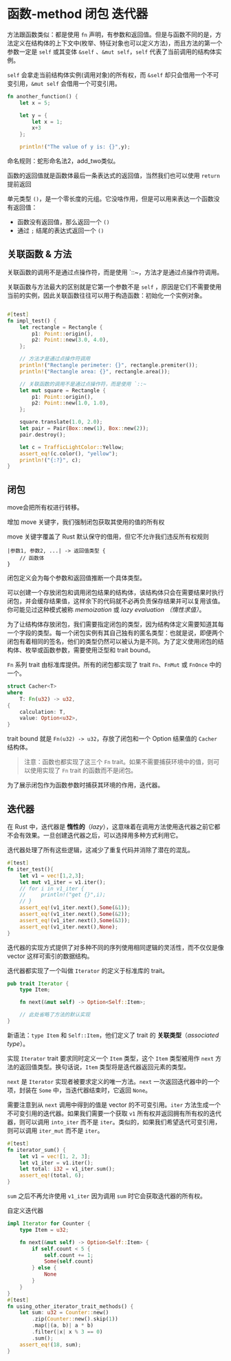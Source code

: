 # 函数-method 闭包 迭代器

方法跟函数类似：都是使用 `fn` 声明，有参数和返回值。但是与函数不同的是，方法定义在结构体的上下文中(枚举、特征对象也可以定义方法)，而且方法的第一个参数一定是 `self` 或其变体 `&self` 、`&mut self`，`self` 代表了当前调用的结构体实例。

`self` 会拿走当前结构体实例(调用对象)的所有权，而 `&self` 却只会借用一个不可变引用，`&mut self` 会借用一个可变引用。

```rust
fn another_function() {
    let x = 5;

    let y = {
        let x = 1;
        x+3
    };

    println!("The value of y is: {}",y);
```

命名规则：蛇形命名法2，add\_two类似。

函数的返回值就是函数体最后一条表达式的返回值，当然我们也可以使用 `return` 提前返回

单元类型 `()`，是一个零长度的元组。它没啥作用，但是可以用来表达一个函数没有返回值：

* 函数没有返回值，那么返回一个 `()`
* 通过 `;` 结尾的表达式返回一个 `()`

## 关联函数 & 方法

关联函数的调用不是通过点操作符，而是使用 \`::\~，方法才是通过点操作符调用。

关联函数与方法最大的区别就是它第一个参数不是 `self` ，原因是它们不需要使用当前的实例，因此关联函数往往可以用于构造函数：初始化一个实例对象。

```rust

#[test]
fn impl_test() {
    let rectangle = Rectangle {
        p1: Point::origin(),
        p2: Point::new(3.0, 4.0),
    };

    // 方法才是通过点操作符调用
    println!("Rectangle perimeter: {}", rectangle.premiter());
    println!("Rectangle area: {}", rectangle.area());

    // 关联函数的调用不是通过点操作符，而是使用 `::~
    let mut square = Rectangle {
        p1: Point::origin(),
        p2: Point::new(1.0, 1.0),
    };

    square.translate(1.0, 2.0);
    let pair = Pair(Box::new(1), Box::new(2));
    pair.destroy();

    let c = TrafficLightColor::Yellow;
    assert_eq!(c.color(), "yellow");
    println!("{:?}", c);
}
```

## 闭包

move会把所有权进行转移。

增加 move 关键字，我们强制闭包获取其使用的值的所有权

move 关键字覆盖了 Rust 默认保守的借用，但它不允许我们违反所有权规则

```
|参数1, 参数2, ...| -> 返回值类型 {
    // 函数体
}
```

闭包定义会为每个参数和返回值推断一个具体类型。

可以创建一个存放闭包和调用闭包结果的结构体，该结构体只会在需要结果时执行闭包，并会缓存结果值，这样余下的代码就不必再负责保存结果并可以复用该值。你可能见过这种模式被称 _memoization_ 或 _lazy evaluation_ _（惰性求值）_。

为了让结构体存放闭包，我们需要指定闭包的类型，因为结构体定义需要知道其每一个字段的类型。每一个闭包实例有其自己独有的匿名类型：也就是说，即便两个闭包有着相同的签名，他们的类型仍然可以被认为是不同。为了定义使用闭包的结构体、枚举或函数参数，需要使用泛型和 trait bound。

`Fn` 系列 trait 由标准库提供。所有的闭包都实现了 trait `Fn`、`FnMut` 或 `FnOnce` 中的一个。

```rust
struct Cacher<T>
where
    T: Fn(u32) -> u32,
{
    calculation: T,
    value: Option<u32>,
}
```

trait bound 就是 `Fn(u32) -> u32`，存放了闭包和一个 Option 结果值的 `Cacher` 结构体。

> 注意：函数也都实现了这三个 `Fn` trait。如果不需要捕获环境中的值，则可以使用实现了 `Fn` trait 的函数而不是闭包。



为了展示闭包作为函数参数时捕获其环境的作用，迭代器。

## 迭代器

在 Rust 中，迭代器是 **惰性的**（_lazy_），这意味着在调用方法使用迭代器之前它都不会有效果。一旦创建迭代器之后，可以选择用多种方式利用它。

迭代器处理了所有这些逻辑，这减少了重复代码并消除了潜在的混乱。

```rust
#[test]
fn iter_test(){
    let v1 = vec![1,2,3];
    let mut v1_iter = v1.iter();
    // for i in v1_iter {
    //     println!("get {}",i);
    // }
    assert_eq!(v1_iter.next(),Some(&1));
    assert_eq!(v1_iter.next(),Some(&2));
    assert_eq!(v1_iter.next(),Some(&3));
    assert_eq!(v1_iter.next(),None);
}
```

迭代器的实现方式提供了对多种不同的序列使用相同逻辑的灵活性，而不仅仅是像 vector 这样可索引的数据结构。

迭代器都实现了一个叫做 `Iterator` 的定义于标准库的 trait。

```rust
pub trait Iterator {
    type Item;

    fn next(&mut self) -> Option<Self::Item>;

    // 此处省略了方法的默认实现
}
```

新语法：`type Item` 和 `Self::Item`，他们定义了 trait 的 **关联类型**（_associated type_）。

实现 `Iterator` trait 要求同时定义一个 `Item` 类型，这个 `Item` 类型被用作 `next` 方法的返回值类型。换句话说，`Item` 类型将是迭代器返回元素的类型。

`next` 是 `Iterator` 实现者被要求定义的唯一方法。`next` 一次返回迭代器中的一个项，封装在 `Some` 中，当迭代器结束时，它返回 `None`。

需要注意到从 `next` 调用中得到的值是 vector 的不可变引用。`iter` 方法生成一个不可变引用的迭代器。如果我们需要一个获取 `v1` 所有权并返回拥有所有权的迭代器，则可以调用 `into_iter` 而不是 `iter`。类似的，如果我们希望迭代可变引用，则可以调用 `iter_mut` 而不是 `iter`。

```rust
#[test]
fn iterator_sum() {
    let v1 = vec![1, 2, 3];
    let v1_iter = v1.iter();
    let total: i32 = v1_iter.sum();
    assert_eq!(total, 6);
}
```

`sum` 之后不再允许使用 `v1_iter` 因为调用 `sum` 时它会获取迭代器的所有权。

自定义迭代器

```rust
impl Iterator for Counter {
    type Item = u32;

    fn next(&mut self) -> Option<Self::Item> {
        if self.count < 5 {
            self.count += 1;
            Some(self.count)
        } else {
            None
        }
    }
}
#[test]
fn using_other_iterator_trait_methods() {
    let sum: u32 = Counter::new()
        .zip(Counter::new().skip(1))
        .map(|(a, b)| a * b)
        .filter(|x| x % 3 == 0)
        .sum();
    assert_eq!(18, sum);
}
```



